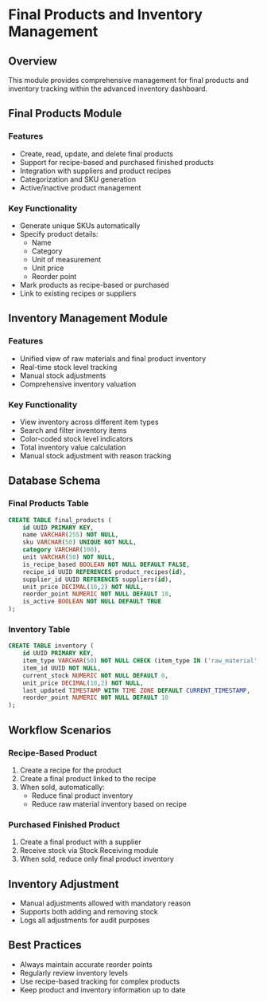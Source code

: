 # Final Products and Inventory Management

## Overview

This module provides comprehensive management for final products and inventory tracking within the advanced inventory dashboard.

## Final Products Module

### Features
- Create, read, update, and delete final products
- Support for recipe-based and purchased finished products
- Integration with suppliers and product recipes
- Categorization and SKU generation
- Active/inactive product management

### Key Functionality
- Generate unique SKUs automatically
- Specify product details:
  * Name
  * Category
  * Unit of measurement
  * Unit price
  * Reorder point
- Mark products as recipe-based or purchased
- Link to existing recipes or suppliers

## Inventory Management Module

### Features
- Unified view of raw materials and final product inventory
- Real-time stock level tracking
- Manual stock adjustments
- Comprehensive inventory valuation

### Key Functionality
- View inventory across different item types
- Search and filter inventory items
- Color-coded stock level indicators
- Total inventory value calculation
- Manual stock adjustment with reason tracking

## Database Schema

### Final Products Table
```sql
CREATE TABLE final_products (
    id UUID PRIMARY KEY,
    name VARCHAR(255) NOT NULL,
    sku VARCHAR(50) UNIQUE NOT NULL,
    category VARCHAR(100),
    unit VARCHAR(50) NOT NULL,
    is_recipe_based BOOLEAN NOT NULL DEFAULT FALSE,
    recipe_id UUID REFERENCES product_recipes(id),
    supplier_id UUID REFERENCES suppliers(id),
    unit_price DECIMAL(10,2) NOT NULL,
    reorder_point NUMERIC NOT NULL DEFAULT 10,
    is_active BOOLEAN NOT NULL DEFAULT TRUE
);
```

### Inventory Table
```sql
CREATE TABLE inventory (
    id UUID PRIMARY KEY,
    item_type VARCHAR(50) NOT NULL CHECK (item_type IN ('raw_material', 'final_product')),
    item_id UUID NOT NULL,
    current_stock NUMERIC NOT NULL DEFAULT 0,
    unit_price DECIMAL(10,2) NOT NULL,
    last_updated TIMESTAMP WITH TIME ZONE DEFAULT CURRENT_TIMESTAMP,
    reorder_point NUMERIC NOT NULL DEFAULT 10
);
```

## Workflow Scenarios

### Recipe-Based Product
1. Create a recipe for the product
2. Create a final product linked to the recipe
3. When sold, automatically:
   - Reduce final product inventory
   - Reduce raw material inventory based on recipe

### Purchased Finished Product
1. Create a final product with a supplier
2. Receive stock via Stock Receiving module
3. When sold, reduce only final product inventory

## Inventory Adjustment
- Manual adjustments allowed with mandatory reason
- Supports both adding and removing stock
- Logs all adjustments for audit purposes

## Best Practices
- Always maintain accurate reorder points
- Regularly review inventory levels
- Use recipe-based tracking for complex products
- Keep product and inventory information up to date

